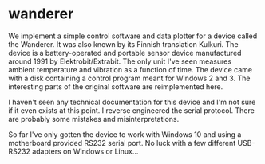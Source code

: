 # wanderer

We implement a simple control software and data plotter for a device called the
Wanderer. It was also known by its Finnish translation Kulkuri. The device is a
battery-operated and portable sensor device manufactured around 1991 by
Elektrobit/Extrabit. The only unit I've seen measures ambient temperature and
vibration as a function of time. The device came with a disk containing a
control program meant for Windows 2 and 3. The interesting parts of the original
software are reimplemented here.

I haven't seen any technical documentation for this device and I'm not sure if
it even exists at this point. I reverse engineered the serial protocol. There
are probably some mistakes and misinterpretations.

So far I've only gotten the device to work with Windows 10 and using a
motherboard provided RS232 serial port. No luck with a few different USB-RS232
adapters on Windows or Linux...
